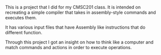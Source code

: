 This is a project that I did for my CMSC201 class. It is intended on recreating a simple compiler that takes in assembly-style commands and executes them.


It has various input files that have Assembly like instructions that do different function. 

Through this project I got an insight on how to think like a computer and match commands and actions in order to execute operations.
